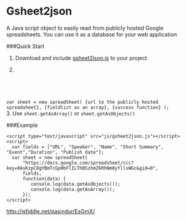 Gsheet2json
===========

A Java script object to easily read from publicly hosted Google spreadsheets. You can use it as a database for your web application


###Quick Start

1.  Download and include [gsheet2json.js](https://raw.github.com/rumal/Gsheet2json/master/js/gsheet2json.js) to your project.
2.  <pre><code>
var sheet = new spreadSheet(
                    {url to the publicly hosted spreadsheet},
                    {fieldlist as an array},
                    {success function}
          );
</code></pre>
3. Use `sheet.getAsArray()` or `sheet.getAsObjects()`


###Example
```
<script type="text/javascript" src="js/gsheet2json.js"></script>
<script>
  var fields = ["URL", "Speaker", "Name", "Short Summary", "Event","Duration", "Publish date"];
  var sheet = new spreadSheet(
      "https://docs.google.com/spreadsheet/ccc?key=0AsKzpC8gYBmTcGpHbFlILThBSzhmZkRhNm8yYllsWGc&gid=0",
      fields,
      function(data) {
         console.log(data.getAsObjects());
         console.log(data.getAsArray());
      });
</script>
```
http://jsfiddle.net/pasindur/EsGmX/

